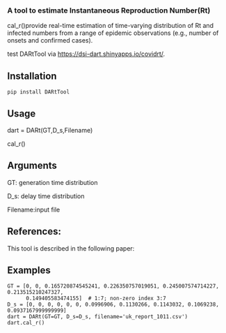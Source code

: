 
### A tool to estimate Instantaneous Reproduction Number(Rt) 
cal_r()provide real-time estimation of time-varying distribution of 
Rt and infected numbers from a range of epidemic observations (e.g., number of onsets and confirmed cases).

test DARtTool via https://dsi-dart.shinyapps.io/covidrt/.


## Installation
```{r, eval = FALSE}
pip install DARtTool
```
## Usage
dart = DARt(GT,D_s,Filename)

cal_r()

## Arguments
GT: generation time distribution

D_s: delay time distribution

Filename:input file

## References:
This tool is described in the following paper:

## Examples

    GT = [0, 0, 0.165720874545241, 0.226350757019051, 0.245007574714227, 0.213515210247327,
          0.149405583474155]  # 1:7; non-zero index 3:7
    D_s = [0, 0, 0, 0, 0, 0, 0.0996906, 0.1130266, 0.1143032, 0.1069238, 0.0937167999999999]
    dart = DARt(GT=GT, D_s=D_s, filename='uk_report_1011.csv')
    dart.cal_r()

